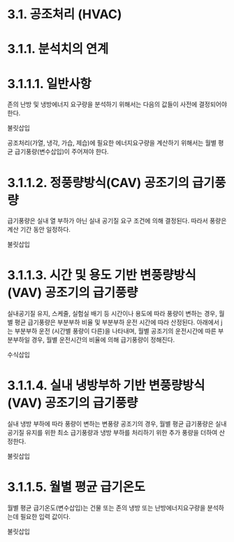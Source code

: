 # 3.1. 공조처리 (HVAC)   

# 3.1.1. 분석치의 연계   

# 3.1.1.1. 일반사항   
존의 난방 및 냉방에너지 요구량을 분석하기 위해서는 다음의 값들이 사전에 결정되어야 한다.

불릿삽입   

공조처리(가열, 냉각, 가습, 제습)에 필요한 에너지요구량을 계산하기 위해서는 월별 평균 급기풍량(변수삽입)이 주어져야 한다.   

# 3.1.1.2. 정풍량방식(CAV) 공조기의 급기풍량   
급기풍량은 실내 열 부하가 아닌 실내 공기질 요구 조건에 의해 결정된다. 따라서 풍량은 계산 기간 동안 일정하다.   

불릿삽입   

# 3.1.1.3. 시간 및 용도 기반 변풍량방식(VAV) 공조기의 급기풍량
실내공기질 유지, 스케줄, 실험실 배기 등 시간이나 용도에 따라 풍량이 변하는 경우, 월별 평균 급기풍량은 부분부하 비율 및 부분부하 운전 시간에 따라 산정된다.    아래에서 j는 부분부하 운전 (시간별 풍량이 다른)을 나타내며, 월별 공조기의 운전시간에 따른 부분부하일 경우, 월별 운전시간의 비율에 의해 급기풍량이 정해진다.   

수식삽입


# 3.1.1.4. 실내 냉방부하 기반 변풍량방식(VAV) 공조기의 급기풍량
실내 냉방 부하에 따라 풍량이 변하는 변풍량 공조기의 경우, 월별 평균 급기풍량은 실내 공기질 유지를 위한 최소 급기풍량과 냉방 부하를 처리하기 위한 추가 풍량을 더하여 산정한다.   

불릿삽입   


# 3.1.1.5. 월별 평균 급기온도
월별 평균 급기온도(변수삽입)는 건물 또는 존의 냉방 또는 난방에너지요구량을 분석하는데 필요한 입력 값이다.   

불릿삽입   

 
